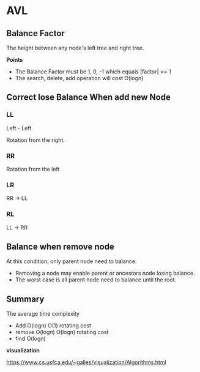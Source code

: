 # AVL

## Balance Factor

The height between any node's left tree and right tree.

**Points**

- The Balance Factor must be 1, 0, -1 which equals |factor| <= 1
- The search, delete, add operation will cost O(logn)

## Correct lose Balance When add new Node

### LL

Left - Left

Rotation from the right.

### RR

Rotation from the left

### LR

RR -> LL

### RL

LL -> RR

## Balance when remove node

At this condition, only parent node need to balance.

- Removing a node may enable parent or ancestors node losing balance.
- The worst case is all parent node need to balance until the root.

## Summary

The average time complexity 

- Add O(logn) O(1) rotating cost
- remove O(logn) O(logn) rotating cost
- find O(logn)


**visualization**

https://www.cs.usfca.edu/~galles/visualization/Algorithms.html



